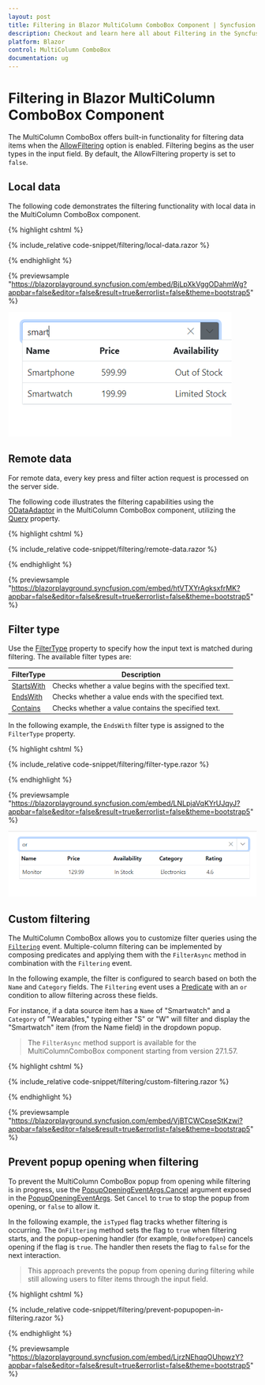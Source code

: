 ```yaml
---
layout: post
title: Filtering in Blazor MultiColumn ComboBox Component | Syncfusion
description: Checkout and learn here all about Filtering in the Syncfusion Blazor MultiColumn ComboBox component and much more.
platform: Blazor
control: MultiColumn ComboBox
documentation: ug
---
```


# Filtering in Blazor MultiColumn ComboBox Component

The MultiColumn ComboBox offers built-in functionality for filtering data items when the [AllowFiltering](https://help.syncfusion.com/cr/blazor/Syncfusion.Blazor.MultiColumnComboBox.SfMultiColumnComboBox-2.html#Syncfusion_Blazor_MultiColumnComboBox_SfMultiColumnComboBox_2_AllowFiltering) option is enabled. Filtering begins as the user types in the input field. By default, the AllowFiltering property is set to `false`.

## Local data

The following code demonstrates the filtering functionality with local data in the MultiColumn ComboBox component.

{% highlight cshtml %}

{% include_relative code-snippet/filtering/local-data.razor %}

{% endhighlight %}

{% previewsample "https://blazorplayground.syncfusion.com/embed/BjLpXkVggODahmWg?appbar=false&editor=false&result=true&errorlist=false&theme=bootstrap5" %}

![Blazor MultiColumn ComboBox with local data filtering](./images/filtering/blazor_combobox_local-data.png)

## Remote data

For remote data, every key press and filter action request is processed on the server side.

The following code illustrates the filtering capabilities using the [ODataAdaptor](https://blazor.syncfusion.com/documentation/data/adaptors#odata-adaptor) in the MultiColumn ComboBox component, utilizing the [Query](https://help.syncfusion.com/cr/blazor/Syncfusion.Blazor.Data.Query.html) property.

{% highlight cshtml %}

{% include_relative code-snippet/filtering/remote-data.razor %}

{% endhighlight %}

{% previewsample "https://blazorplayground.syncfusion.com/embed/htVTXYrAgksxfrMK?appbar=false&editor=false&result=true&errorlist=false&theme=bootstrap5" %}

## Filter type

Use the [FilterType](https://help.syncfusion.com/cr/blazor/Syncfusion.Blazor.MultiColumnComboBox.SfMultiColumnComboBox-2.html#Syncfusion_Blazor_MultiColumnComboBox_SfMultiColumnComboBox_2_FilterType) property to specify how the input text is matched during filtering. The available filter types are:

FilterType     | Description
------------ | -------------
  [StartsWith](https://help.syncfusion.com/cr/blazor/Syncfusion.Blazor.MultiColumnComboBox.FilterType.html#Syncfusion_Blazor_MultiColumnComboBox_FilterType_StartsWith)       | Checks whether a value begins with the specified text.
  [EndsWith](https://help.syncfusion.com/cr/blazor/Syncfusion.Blazor.MultiColumnComboBox.FilterType.html#Syncfusion_Blazor_MultiColumnComboBox_FilterType_EndsWith)     | Checks whether a value ends with the specified text.
  [Contains](https://help.syncfusion.com/cr/blazor/Syncfusion.Blazor.MultiColumnComboBox.FilterType.html#Syncfusion_Blazor_MultiColumnComboBox_FilterType_Contains)      | Checks whether a value contains the specified text.

In the following example, the `EndsWith` filter type is assigned to the `FilterType` property.

{% highlight cshtml %}

{% include_relative code-snippet/filtering/filter-type.razor %}

{% endhighlight %}

{% previewsample "https://blazorplayground.syncfusion.com/embed/LNLpjaVqKYrUJqyJ?appbar=false&editor=false&result=true&errorlist=false&theme=bootstrap5" %}

![Blazor MultiColumn ComboBox with Filter Type](./images/filtering/blazor_combobox_filter-type.png)

<!-- ## Minimum filter length

When filtering list items, you can specify a character count limit to trigger a remote request and retrieve filtered data for the DropDownList. This can be achieved through manual validation using the [Filtering event arguments](https://help.syncfusion.com/cr/blazor/Syncfusion.Blazor.MultiColumnComboBox.FilteringEventArgs.html) within the [Filtering](https://help.syncfusion.com/cr/blazor/Syncfusion.Blazor.MultiColumnComboBox.SfMultiColumnComboBox-2.html#Syncfusion_Blazor_MultiColumnComboBox_SfMultiColumnComboBox_2_Filtering) event handler.

In the following example, the remote request does not fetch the search data until the search key contains three characters.

{% highlight cshtml %}

{% include_relative code-snippet/filtering/minimum-filter-length.razor %}

{% endhighlight %} -->

<!-- ## Multi column filtering

To enable multi-column support in the built-in Syncfusion Blazor theme files, simply add the `e-multi-column` class to the [CssClass]() property.

{% highlight cshtml %}

{% include_relative code-snippet/filtering/multi-column.razor %}

{% endhighlight %}


You can achieve multiple column(field) filtering by passing the List of [predicates](https://help.syncfusion.com/cr/blazor/Syncfusion.Blazor.Data.WhereFilter.html#Syncfusion_Blazor_Data_WhereFilter_predicates) to the [And](https://help.syncfusion.com/cr/blazor/Syncfusion.Blazor.Data.WhereFilter.html#Syncfusion_Blazor_Data_WhereFilter_And_Syncfusion_Blazor_Data_WhereFilter_) or [Or](https://help.syncfusion.com/cr/blazor/Syncfusion.Blazor.Data.WhereFilter.html#Syncfusion_Blazor_Data_WhereFilter_Or_Syncfusion_Blazor_Data_WhereFilter_) methods of [WhereFilters](https://help.syncfusion.com/cr/blazor/Syncfusion.Blazor.Data.WhereFilter.html#Syncfusion_Blazor_Data_WhereFilter__ctor).

{% highlight cshtml %}

{% include_relative code-snippet/filtering/multi-column-filtering.razor %}

{% endhighlight %}

<!-- ## Case sensitive filtering

The Data items can be filtered with or without case sensitivity using the [DataManager](https://help.syncfusion.com/cr/blazor/Syncfusion.Blazor.Data.SfDataManager.html). This can be done by passing the fourth optional parameter [IgnoreCase](https://help.syncfusion.com/cr/blazor/Syncfusion.Blazor.Data.WhereFilter.html#Syncfusion_Blazor_Data_WhereFilter_IgnoreCase) of the [Where clause](https://help.syncfusion.com/cr/blazor/Syncfusion.Blazor.Data.Query.html#Syncfusion_Blazor_Data_Query_Where_Syncfusion_Blazor_Data_WhereFilter_).

The following example shows how to perform case-sensitive filter.

{% highlight cshtml %}

{% include_relative code-snippet/filtering/case-sentitive.razor %}

{% endhighlight %} -->

## Custom filtering

The MultiColumn ComboBox allows you to customize filter queries using the [`Filtering`](https://help.syncfusion.com/cr/blazor/Syncfusion.Blazor.MultiColumnComboBox.SfMultiColumnComboBox-2.html#Syncfusion_Blazor_MultiColumnComboBox_SfMultiColumnComboBox_2_Filtering) event. Multiple-column filtering can be implemented by composing predicates and applying them with the `FilterAsync` method in combination with the `Filtering` event.

In the following example, the filter is configured to search based on both the `Name` and `Category` fields. The `Filtering` event uses a [Predicate](https://help.syncfusion.com/cr/blazor/Syncfusion.Blazor.Data.WhereFilter.html#Syncfusion_Blazor_Data_WhereFilter_Condition) with an `or` condition to allow filtering across these fields.

For instance, if a data source item has a `Name` of "Smartwatch" and a `Category` of "Wearables," typing either "S" or "W" will filter and display the "Smartwatch" item (from the Name field) in the dropdown popup.

> The `FilterAsync` method support is available for the MultiColumnComboBox component starting from version 27.1.57.

{% highlight cshtml %}

{% include_relative code-snippet/filtering/custom-filtering.razor %}

{% endhighlight %}

{% previewsample "https://blazorplayground.syncfusion.com/embed/VjBTCWCpseStKzwi?appbar=false&editor=false&result=true&errorlist=false&theme=bootstrap5" %}

## Prevent popup opening when filtering

To prevent the MultiColumn ComboBox popup from opening while filtering is in progress, use the [PopupOpeningEventArgs.Cancel](https://help.syncfusion.com/cr/blazor/Syncfusion.Blazor.MultiColumnComboBox.PopupOpeningEventArgs.html#Syncfusion_Blazor_MultiColumnComboBox_PopupOpeningEventArgs_Cancel) argument exposed in the [PopupOpeningEventArgs](https://help.syncfusion.com/cr/blazor/Syncfusion.Blazor.MultiColumnComboBox.PopupOpeningEventArgs.html#properties). Set `Cancel` to `true` to stop the popup from opening, or `false` to allow it.

In the following example, the `isTyped` flag tracks whether filtering is occurring. The `OnFiltering` method sets the flag to `true` when filtering starts, and the popup-opening handler (for example, `OnBeforeOpen`) cancels opening if the flag is `true`. The handler then resets the flag to `false` for the next interaction.

> This approach prevents the popup from opening during filtering while still allowing users to filter items through the input field.

{% highlight cshtml %}

{% include_relative code-snippet/filtering/prevent-popupopen-in-filtering.razor %}

{% endhighlight %}

{% previewsample "https://blazorplayground.syncfusion.com/embed/LjrzNEhqqOUhpwzY?appbar=false&editor=false&result=true&errorlist=false&theme=bootstrap5" %}